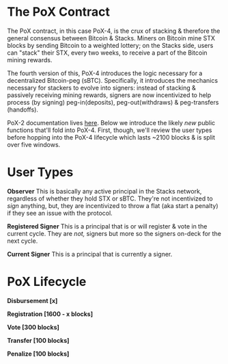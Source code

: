 # The PoX Contract
The PoX contract, in this case PoX-4, is the crux of stacking & therefore the general consensus between Bitcoin & Stacks. Miners on Bitcoin mine STX blocks by sending Bitcoin to a weighted lottery; on the Stacks side, users can "stack" their STX, every two weeks, to receive a part of the Bitcoin mining rewards.

The fourth version of this, PoX-4 introduces the logic necessary for a decentralized Bitcoin-peg (sBTC). Specifically, it introduces the mechanics necessary for stackers to evolve into signers: instead of stacking & passively receiving mining rewards, signers are now incentivized to help process (by signing) peg-in(deposits), peg-out(withdraws) & peg-transfers (handoffs).

PoX-2 documentation lives [here](https://docs.stacks.co/docs/clarity/noteworthy-contracts/stacking-contract). Below we introduce the likely *new* public functions that'll fold into PoX-4. First, though, we'll review the user types before hopping into the PoX-4 lifecycle which lasts ~2100 blocks & is split over five windows.

# User Types
**Observer**
This is basically any active principal in the Stacks network, regardless of whether they hold STX or sBTC. They're not incentivized to *sign* anything, but, they are incentivized to throw a flat (aka start a penalty) if they see an issue with the protocol.

**Registered Signer**
This is a principal that is or will register & vote in the current cycle. They are *not,* signers but more so the signers on-deck for the next cycle.

**Current Signer**
This is a principal that is currently a signer.

# PoX Lifecycle
**Disbursement [x]**

**Registration [1600 - x blocks]**

**Vote [300 blocks]**

**Transfer [100 blocks]**

**Penalize [100 blocks]**

